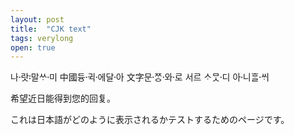 ```yaml
---
layout: post
title:  "CJK text"
tags: verylong
open: true
---
```


나랏〮말〯ᄊᆞ미〮 中國듕귁〮에〮달아〮 文字문ᄍᆞᆼ〮와〮로〮 서르 ᄉᆞᄆᆞᆺ디〮 아니〮ᄒᆞᆯᄊᆡ〮

希望近日能得到您的回复。

これは日本語がどのように表示されるかテストするためのページです。
